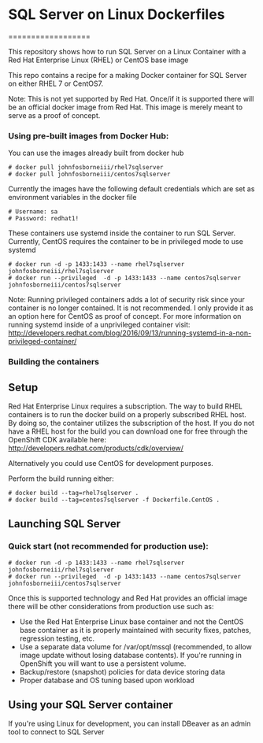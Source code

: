 # SQL Server on Linux Dockerfiles
==================

This repository shows how to run SQL Server on a Linux Container with a Red Hat Enterprise Linux (RHEL) or CentOS base image

This repo contains a recipe for a making Docker container for SQL Server on either RHEL 7 or CentOS7.

Note: This is not yet supported by Red Hat. Once/if it is supported there will be an official docker image from Red Hat. This image is merely meant to serve as a proof of concept.

### Using pre-built images from Docker Hub: ###

You can use the images already built from docker hub

    # docker pull johnfosborneiii/rhel7sqlserver
    # docker pull johnfosborneiii/centos7sqlserver

Currently the images have the following default credentials which are set as environment variables in the docker file

    # Username: sa
    # Password: redhat1!

These containers use systemd inside the container to run SQL Server. Currently, CentOS requires the container to be in privileged mode to use systemd

    # docker run -d -p 1433:1433 --name rhel7sqlserver johnfosborneiii/rhel7sqlserver
    # docker run --privileged  -d -p 1433:1433 --name centos7sqlserver johnfosborneiii/centos7sqlserver 

Note: Running privileged containers adds a lot of security risk since your container is no longer contained. It is not recommended. I only provide it as an option here for CentOS as proof of concept. For more information on running systemd inside of a unprivileged container visit:
http://developers.redhat.com/blog/2016/09/13/running-systemd-in-a-non-privileged-container/

### Building the containers ###

Setup
-----

Red Hat Enterprise Linux requires a subscription. The way to build RHEL containers is to run the docker build on a properly subscribed RHEL host. By doing so, the container utilizes the subscription of the host. If you do not have a RHEL host for the build you can download one for free through the OpenShift CDK available here:
http://developers.redhat.com/products/cdk/overview/

Alternatively you could use CentOS for development purposes.

Perform the build running either:

    # docker build --tag=rhel7sqlserver .
    # docker build --tag=centos7sqlserver -f Dockerfile.CentOS .

Launching SQL Server
-----------------

### Quick start (not recommended for production use): ###

    # docker run -d -p 1433:1433 --name rhel7sqlserver johnfosborneiii/rhel7sqlserver
    # docker run --privileged  -d -p 1433:1433 --name centos7sqlserver johnfosborneiii/centos7sqlserver 

Once this is supported technology and Red Hat provides an official image there will be other considerations from production use such as:

- Use the Red Hat Enterprise Linux base container and not the CentOS base container as it is properly maintained with security fixes, patches, regression testing, etc.
- Use a separate data volume for /var/opt/mssql (recommended, to allow image update without losing database contents). If you're running in OpenShift you will want to use a persistent volume.
- Backup/restore (snapshot) policies for data device storing data
- Proper database and OS tuning based upon workload

Using your SQL Server container
----------------------------

If you're using Linux for development, you can install DBeaver as an admin tool to connect to SQL Server


